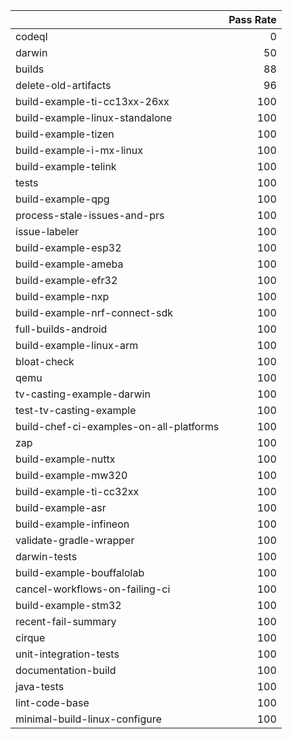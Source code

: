 |                                         |   Pass Rate |
|:----------------------------------------|------------:|
| codeql                                  |           0 |
| darwin                                  |          50 |
| builds                                  |          88 |
| delete-old-artifacts                    |          96 |
| build-example-ti-cc13xx-26xx            |         100 |
| build-example-linux-standalone          |         100 |
| build-example-tizen                     |         100 |
| build-example-i-mx-linux                |         100 |
| build-example-telink                    |         100 |
| tests                                   |         100 |
| build-example-qpg                       |         100 |
| process-stale-issues-and-prs            |         100 |
| issue-labeler                           |         100 |
| build-example-esp32                     |         100 |
| build-example-ameba                     |         100 |
| build-example-efr32                     |         100 |
| build-example-nxp                       |         100 |
| build-example-nrf-connect-sdk           |         100 |
| full-builds-android                     |         100 |
| build-example-linux-arm                 |         100 |
| bloat-check                             |         100 |
| qemu                                    |         100 |
| tv-casting-example-darwin               |         100 |
| test-tv-casting-example                 |         100 |
| build-chef-ci-examples-on-all-platforms |         100 |
| zap                                     |         100 |
| build-example-nuttx                     |         100 |
| build-example-mw320                     |         100 |
| build-example-ti-cc32xx                 |         100 |
| build-example-asr                       |         100 |
| build-example-infineon                  |         100 |
| validate-gradle-wrapper                 |         100 |
| darwin-tests                            |         100 |
| build-example-bouffalolab               |         100 |
| cancel-workflows-on-failing-ci          |         100 |
| build-example-stm32                     |         100 |
| recent-fail-summary                     |         100 |
| cirque                                  |         100 |
| unit-integration-tests                  |         100 |
| documentation-build                     |         100 |
| java-tests                              |         100 |
| lint-code-base                          |         100 |
| minimal-build-linux-configure           |         100 |
